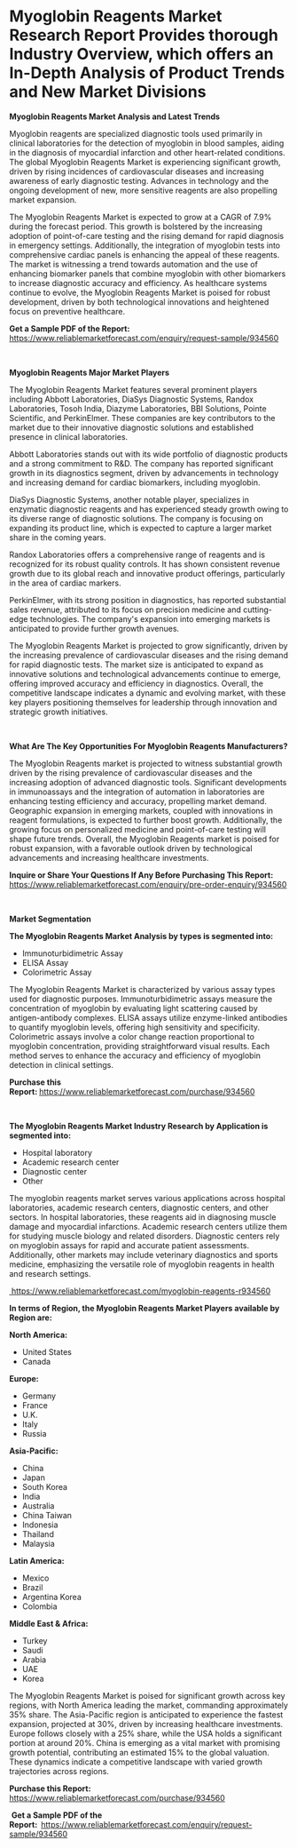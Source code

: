 <p><h1>Myoglobin Reagents Market Research Report Provides thorough Industry Overview, which offers an In-Depth Analysis of Product Trends and New Market Divisions</h1></p><p><strong>Myoglobin Reagents Market Analysis and Latest Trends</strong></p>
<p><p>Myoglobin reagents are specialized diagnostic tools used primarily in clinical laboratories for the detection of myoglobin in blood samples, aiding in the diagnosis of myocardial infarction and other heart-related conditions. The global Myoglobin Reagents Market is experiencing significant growth, driven by rising incidences of cardiovascular diseases and increasing awareness of early diagnostic testing. Advances in technology and the ongoing development of new, more sensitive reagents are also propelling market expansion.</p><p>The Myoglobin Reagents Market is expected to grow at a CAGR of 7.9% during the forecast period. This growth is bolstered by the increasing adoption of point-of-care testing and the rising demand for rapid diagnosis in emergency settings. Additionally, the integration of myoglobin tests into comprehensive cardiac panels is enhancing the appeal of these reagents. The market is witnessing a trend towards automation and the use of enhancing biomarker panels that combine myoglobin with other biomarkers to increase diagnostic accuracy and efficiency. As healthcare systems continue to evolve, the Myoglobin Reagents Market is poised for robust development, driven by both technological innovations and heightened focus on preventive healthcare.</p></p>
<p><strong>Get a Sample PDF of the Report:&nbsp;</strong> <a href="https://www.reliablemarketforecast.com/enquiry/request-sample/934560?utm_campaign=1833&utm_medium=2&utm_source=Github&utm_content=ia&utm_term=18042025&utm_id=myoglobin-reagents">https://www.reliablemarketforecast.com/enquiry/request-sample/934560</a></p>
<p>&nbsp;</p>
<p><strong>Myoglobin Reagents Major Market Players</strong></p>
<p><p>The Myoglobin Reagents Market features several prominent players including Abbott Laboratories, DiaSys Diagnostic Systems, Randox Laboratories, Tosoh India, Diazyme Laboratories, BBI Solutions, Pointe Scientific, and PerkinElmer. These companies are key contributors to the market due to their innovative diagnostic solutions and established presence in clinical laboratories.</p><p>Abbott Laboratories stands out with its wide portfolio of diagnostic products and a strong commitment to R&D. The company has reported significant growth in its diagnostics segment, driven by advancements in technology and increasing demand for cardiac biomarkers, including myoglobin.</p><p>DiaSys Diagnostic Systems, another notable player, specializes in enzymatic diagnostic reagents and has experienced steady growth owing to its diverse range of diagnostic solutions. The company is focusing on expanding its product line, which is expected to capture a larger market share in the coming years.</p><p>Randox Laboratories offers a comprehensive range of reagents and is recognized for its robust quality controls. It has shown consistent revenue growth due to its global reach and innovative product offerings, particularly in the area of cardiac markers.</p><p>PerkinElmer, with its strong position in diagnostics, has reported substantial sales revenue, attributed to its focus on precision medicine and cutting-edge technologies. The company's expansion into emerging markets is anticipated to provide further growth avenues.</p><p>The Myoglobin Reagents Market is projected to grow significantly, driven by the increasing prevalence of cardiovascular diseases and the rising demand for rapid diagnostic tests. The market size is anticipated to expand as innovative solutions and technological advancements continue to emerge, offering improved accuracy and efficiency in diagnostics. Overall, the competitive landscape indicates a dynamic and evolving market, with these key players positioning themselves for leadership through innovation and strategic growth initiatives.</p></p>
<p>&nbsp;</p>
<p><strong>What Are The Key Opportunities For Myoglobin Reagents Manufacturers?</strong></p>
<p><p>The Myoglobin Reagents market is projected to witness substantial growth driven by the rising prevalence of cardiovascular diseases and the increasing adoption of advanced diagnostic tools. Significant developments in immunoassays and the integration of automation in laboratories are enhancing testing efficiency and accuracy, propelling market demand. Geographic expansion in emerging markets, coupled with innovations in reagent formulations, is expected to further boost growth. Additionally, the growing focus on personalized medicine and point-of-care testing will shape future trends. Overall, the Myoglobin Reagents market is poised for robust expansion, with a favorable outlook driven by technological advancements and increasing healthcare investments.</p></p>
<p><strong>Inquire or Share Your Questions If Any Before Purchasing This Report:</strong> <a href="https://www.reliablemarketforecast.com/enquiry/pre-order-enquiry/934560?utm_campaign=1833&utm_medium=2&utm_source=Github&utm_content=ia&utm_term=18042025&utm_id=myoglobin-reagents">https://www.reliablemarketforecast.com/enquiry/pre-order-enquiry/934560</a></p>
<p>&nbsp;</p>
<p><strong>Market Segmentation</strong></p>
<p><strong>The Myoglobin Reagents Market Analysis by types is segmented into:</strong></p>
<p><ul><li>Immunoturbidimetric Assay</li><li>ELISA Assay</li><li>Colorimetric Assay</li></ul></p>
<p><p>The Myoglobin Reagents Market is characterized by various assay types used for diagnostic purposes. Immunoturbidimetric assays measure the concentration of myoglobin by evaluating light scattering caused by antigen-antibody complexes. ELISA assays utilize enzyme-linked antibodies to quantify myoglobin levels, offering high sensitivity and specificity. Colorimetric assays involve a color change reaction proportional to myoglobin concentration, providing straightforward visual results. Each method serves to enhance the accuracy and efficiency of myoglobin detection in clinical settings.</p></p>
<p><strong>Purchase this Report:&nbsp;</strong><a href="https://www.reliablemarketforecast.com/purchase/934560?utm_campaign=1833&utm_medium=2&utm_source=Github&utm_content=ia&utm_term=18042025&utm_id=myoglobin-reagents">https://www.reliablemarketforecast.com/purchase/934560</a></p>
<p>&nbsp;</p>
<p><strong>The Myoglobin Reagents Market Industry Research by Application is segmented into:</strong></p>
<p><ul><li>Hospital laboratory</li><li>Academic research center</li><li>Diagnostic center</li><li>Other</li></ul></p>
<p><p>The myoglobin reagents market serves various applications across hospital laboratories, academic research centers, diagnostic centers, and other sectors. In hospital laboratories, these reagents aid in diagnosing muscle damage and myocardial infarctions. Academic research centers utilize them for studying muscle biology and related disorders. Diagnostic centers rely on myoglobin assays for rapid and accurate patient assessments. Additionally, other markets may include veterinary diagnostics and sports medicine, emphasizing the versatile role of myoglobin reagents in health and research settings.</p></p>
<p><a href="https://www.reliablemarketforecast.com/myoglobin-reagents-r934560?utm_campaign=1833&utm_medium=2&utm_source=Github&utm_content=ia&utm_term=18042025&utm_id=myoglobin-reagents">&nbsp;https://www.reliablemarketforecast.com/myoglobin-reagents-r934560</a></p>
<p><strong>In terms of Region, the Myoglobin Reagents Market Players available by Region are:</strong></p>
<p>
    <p> <strong> North America: </strong>
        <ul>
            <li>United States</li>
            <li>Canada</li>
        </ul>
        </p> 
    <p> <strong> Europe: </strong>
        <ul>
            <li>Germany</li>
            <li>France</li>
            <li>U.K.</li>
            <li>Italy</li>
            <li>Russia</li>
        </ul>
        </p> 
    <p> <strong> Asia-Pacific: </strong>
        <ul>
            <li>China</li>
            <li>Japan</li>
            <li>South Korea</li>
            <li>India</li>
            <li>Australia</li>
            <li>China Taiwan</li>
            <li>Indonesia</li>
            <li>Thailand</li>
            <li>Malaysia</li>
        </ul>
        </p> 
    <p> <strong> Latin America: </strong>
        <ul>
            <li>Mexico</li>
            <li>Brazil</li>
            <li>Argentina Korea</li>
            <li>Colombia</li>
        </ul>
        </p> 
    <p> <strong> Middle East & Africa: </strong>
        <ul>
            <li>Turkey</li>
            <li>Saudi</li>
            <li>Arabia</li>
            <li>UAE</li>
            <li>Korea</li>
        </ul>
    </p>
    </p>
<p><p>The Myoglobin Reagents Market is poised for significant growth across key regions, with North America leading the market, commanding approximately 35% share. The Asia-Pacific region is anticipated to experience the fastest expansion, projected at 30%, driven by increasing healthcare investments. Europe follows closely with a 25% share, while the USA holds a significant portion at around 20%. China is emerging as a vital market with promising growth potential, contributing an estimated 15% to the global valuation. These dynamics indicate a competitive landscape with varied growth trajectories across regions.</p></p>
<p><strong>Purchase this Report: </strong><a href="https://www.reliablemarketforecast.com/purchase/934560?utm_campaign=1833&utm_medium=2&utm_source=Github&utm_content=ia&utm_term=18042025&utm_id=myoglobin-reagents">https://www.reliablemarketforecast.com/purchase/934560</a></p>
<p>&nbsp;<strong>Get a Sample PDF of the Report:&nbsp;&nbsp;</strong><a href="https://www.reliablemarketforecast.com/enquiry/request-sample/934560?utm_campaign=1833&utm_medium=2&utm_source=Github&utm_content=ia&utm_term=18042025&utm_id=myoglobin-reagents">https://www.reliablemarketforecast.com/enquiry/request-sample/934560</a></p>
<p><strong></strong></p>
<p><p></p><p></p><p></p></p>